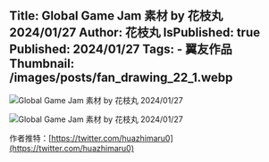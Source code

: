 Title: Global Game Jam 素材 by 花枝丸 2024/01/27
Author: 花枝丸
IsPublished: true
Published: 2024/01/27
Tags:
    - 翼友作品
Thumbnail: /images/posts/fan_drawing_22_1.webp
---
![Global Game Jam 素材 by 花枝丸 2024/01/27](/images/posts/fan_drawing_22_2.webp)

![Global Game Jam 素材 by 花枝丸 2024/01/27](/images/posts/fan_drawing_22_3.webp)

作者推特：[https://twitter.com/huazhimaru0](https://twitter.com/huazhimaru0)